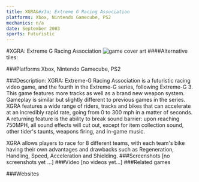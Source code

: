 ```yaml
---
title: XGRA&#x3a; Extreme G Racing Association
platforms: Xbox, Nintendo Gamecube, PS2
mechanics: n/a
date: September 2003
sports: Futuristic
---
```

#XGRA: Extreme G Racing Association
![game cover art](//images.igdb.com/igdb/image/upload/t_cover_big/hxgff8pznlrbk3cyogro.jpg "Logo Title Text 1")
####Alternative tiles:

###Platforms
Xbox, Nintendo Gamecube, PS2

###Description:
XGRA: Extreme-G Racing Association is a futuristic racing video game, and the fourth in the Extreme-G series, following Extreme-G 3. This game features more tracks as well as a brand new weapon system. 
Gameplay is similar but slightly different to previous games in the series. XGRA features a wide range of riders, tracks and bikes that can accelerate at an incredibly rapid rate, going from 0 to 300 mph in a matter of seconds. A returning feature is the ability to break sound barrier: upon reaching 750MPH, all sound effects will cut out, except for item collection sound, other tider's taunts, weapons firing, and in-game music. 
 
XGRA allows players to race for 8 different teams, with each team's bike having their own advantages and drawbacks such as Regeneration, Handling, Speed, Acceleration and Shielding.
###Screenshots
[no screenshots yet ...]
###Video
[no videos yet...]
###Related games

###Websites

